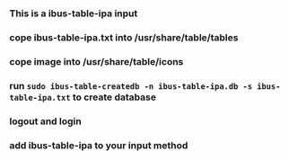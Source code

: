 ### This is a ibus-table-ipa input

### cope ibus-table-ipa.txt into /usr/share/table/tables

### cope image into /usr/share/table/icons

### run `sudo ibus-table-createdb -n ibus-table-ipa.db -s ibus-table-ipa.txt` to create database

### logout and login

### add ibus-table-ipa to your input method